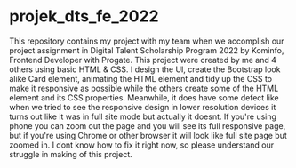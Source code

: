 # projek_dts_fe_2022
This repository contains my project with my team when we accomplish our project assignment in Digital Talent Scholarship Program 2022 by Kominfo, Frontend Developer with Progate.
This project were created by me and 4 others using basic HTML & CSS. I design the UI, create the Bootstrap look alike Card element, animating the HTML element and tidy up the CSS to make it responsive as possible while the others create some of the HTML element and its CSS properties. Meanwhile, it does have some defect like when we tried to see the responsive design in lower resolution devices it turns out like it was in full site mode but actually it doesnt. If you're using phone you can zoom out the page and you will see its full responsive page, but if you're using Chrome or other browser it will look like full site page but zoomed in. I dont know how to fix it right now, so please understand our struggle in making of this project.
